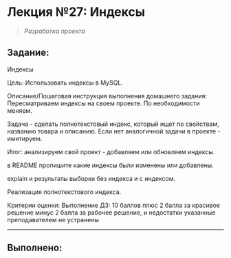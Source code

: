 # **Лекция №27: Индексы**
> _Разработка проекта_

## **Задание:**
Индексы

Цель:
Использовать индексы в MySQL.


Описание/Пошаговая инструкция выполнения домашнего задания:
Пересматриваем индексы на своем проекте. По необходимости меняем.


Задача - сделать полнотекстовый индекс, который ищет по свойствам, названию товара и описанию. Если нет аналогичной задачи в проекте - имитируем.


Итог: анализируем свой проект - добавляем или обновляем индексы.

в README пропишите какие индексы были изменены или добавлены.

explain и результаты выборки без индекса и с индексом.

Реализация полнотекстового индекса.


Критерии оценки:
Выполнение ДЗ: 10 баллов
плюс 2 балла за красивое решение
минус 2 балла за рабочее решение, и недостатки указанные преподавателем не устранены

---

## **Выполнено:**

